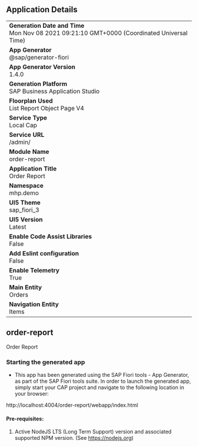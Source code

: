 ## Application Details
|               |
| ------------- |
|**Generation Date and Time**<br>Mon Nov 08 2021 09:21:10 GMT+0000 (Coordinated Universal Time)|
|**App Generator**<br>@sap/generator-fiori|
|**App Generator Version**<br>1.4.0|
|**Generation Platform**<br>SAP Business Application Studio|
|**Floorplan Used**<br>List Report Object Page V4|
|**Service Type**<br>Local Cap|
|**Service URL**<br>/admin/
|**Module Name**<br>order-report|
|**Application Title**<br>Order Report|
|**Namespace**<br>mhp.demo|
|**UI5 Theme**<br>sap_fiori_3|
|**UI5 Version**<br>Latest|
|**Enable Code Assist Libraries**<br>False|
|**Add Eslint configuration**<br>False|
|**Enable Telemetry**<br>True|
|**Main Entity**<br>Orders|
|**Navigation Entity**<br>Items|

## order-report

Order Report

### Starting the generated app

-   This app has been generated using the SAP Fiori tools - App Generator, as part of the SAP Fiori tools suite.  In order to launch the generated app, simply start your CAP project and navigate to the following location in your browser:

http://localhost:4004/order-report/webapp/index.html

#### Pre-requisites:

1. Active NodeJS LTS (Long Term Support) version and associated supported NPM version.  (See https://nodejs.org)


